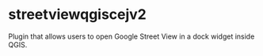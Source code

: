 # streetviewqgiscejv2
Plugin that allows users to open Google Street View in a dock widget inside QGIS.
